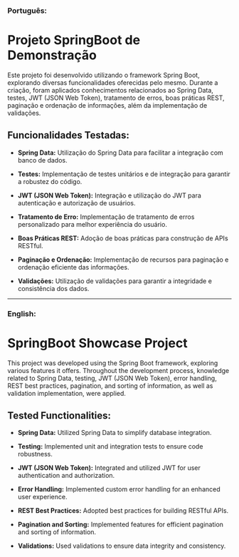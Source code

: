 ### Português:

Projeto SpringBoot de Demonstração
==================================

Este projeto foi desenvolvido utilizando o framework Spring Boot, explorando diversas funcionalidades oferecidas pelo mesmo. Durante a criação, foram aplicados conhecimentos relacionados ao Spring Data, testes, JWT (JSON Web Token), tratamento de erros, boas práticas REST, paginação e ordenação de informações, além da implementação de validações.

Funcionalidades Testadas:
-------------------------

*   **Spring Data:** Utilização do Spring Data para facilitar a integração com banco de dados.
    
*   **Testes:** Implementação de testes unitários e de integração para garantir a robustez do código.
    
*   **JWT (JSON Web Token):** Integração e utilização do JWT para autenticação e autorização de usuários.
    
*   **Tratamento de Erro:** Implementação de tratamento de erros personalizado para melhor experiência do usuário.
    
*   **Boas Práticas REST:** Adoção de boas práticas para construção de APIs RESTful.
    
*   **Paginação e Ordenação:** Implementação de recursos para paginação e ordenação eficiente das informações.
    
*   **Validações:** Utilização de validações para garantir a integridade e consistência dos dados.

* * *

### English:

SpringBoot Showcase Project
===========================

This project was developed using the Spring Boot framework, exploring various features it offers. Throughout the development process, knowledge related to Spring Data, testing, JWT (JSON Web Token), error handling, REST best practices, pagination, and sorting of information, as well as validation implementation, were applied.

Tested Functionalities:
-----------------------

*   **Spring Data:** Utilized Spring Data to simplify database integration.
    
*   **Testing:** Implemented unit and integration tests to ensure code robustness.
    
*   **JWT (JSON Web Token):** Integrated and utilized JWT for user authentication and authorization.
    
*   **Error Handling:** Implemented custom error handling for an enhanced user experience.
    
*   **REST Best Practices:** Adopted best practices for building RESTful APIs.
    
*   **Pagination and Sorting:** Implemented features for efficient pagination and sorting of information.
    
*   **Validations:** Used validations to ensure data integrity and consistency.
